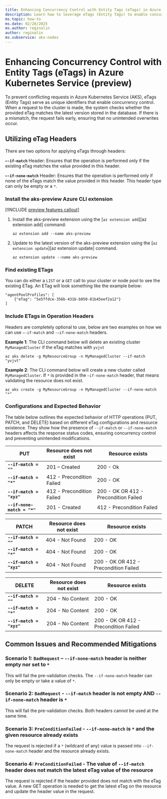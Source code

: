 ```yaml
---
title: Enhancing Concurrency Control with Entity Tags (eTags) in Azure Kubernetes Service (Preview)
description: Learn how to leverage eTags (Entity Tags) to enable concurrency control and avoid racing conditions or overwriting scenarios. 
ms.topic: how-to
ms.date: 02/28/2025
ms.author: reginalin
author: reginalin
ms.subservice: aks-nodes
---
```




# Enhancing Concurrency Control with Entity Tags (eTags) in Azure Kubernetes Service (preview)

To prevent conflicting requests in Azure Kubernetes Service (AKS), eTags (Entity Tags) serve as unique identifiers that enable concurrency control. When a request to the cluster is made, the system checks whether the provided eTag matches the latest version stored in the database. If there is a mismatch, the request fails early, ensuring that no unintended overwrites occur.

## Utilizing eTag Headers

There are two options for applying eTags through headers:

**`–-if-match`** Header: Ensures that the operation is performed only if the existing eTag matches the value provided in this header.

**`–-if-none-match`** Header: Ensures that the operation is performed only if none of the eTags match the value provided in this header. This header type can only be empty or a `*`. 

### Install the aks-preview Azure CLI extension

[!INCLUDE [preview features callout](~/reusable-content/ce-skilling/azure/includes/aks/includes/preview/preview-callout.md)]


1. Install the aks-preview extension using the [`az extension add`][az extension add] command:

    ```azurecli-interactive
    az extension add --name aks-preview
    ```

2. Update to the latest version of the aks-preview extension using the [`az extension update`][az extension update] command.

    ```azurecli-interactive
    az extension update --name aks-preview
    ```
### Find existing ETags

You can do either a `LIST` or a `GET` call to your cluster or node pool to see the existing ETag. An ETag will look something like the example below:
```
"agentPoolProfiles": [
    {"eTag": "5e5ffdce-356b-431b-b050-81b45eef2a12"}
]
```

### Include ETags in Operation Headers
Headers are completely optional to use, below are two examples on how we can use `–-if-match` and `-–if-none-match` headers. 

**Example 1**: The CLI command below will delete an existing cluster `MyManagedCluster` if the eTag matches with `yvjvt`
```azurecli
az aks delete -g MyResourceGroup -n MyManagedCluster --if-match "yvjvt"
```

**Example 2**: The CLI command below will create a new cluster called `MyManagedCluster`. If `*` is provided in the `–if-none-match` header, that means validating the resource does not exist.
```azurecli
az aks create -g MyResourceGroup -n MyManagedCluster --if-none-match "*"
```

### Configurations and Expected Behavior

The table below outlines the expected behavior of HTTP operations (PUT, PATCH, and DELETE) based on different eTag configurations and resource existence. They show how the presence of `--if-match` or `--if-none-match` headers affects the response status codes, ensuring concurrency control and preventing unintended modifications.


**PUT** | **Resource does not exist** | **Resource exists**
--- | --- | ---
**`--if-match = ""`** | 201 – Created | 200 - Ok
**`--if-match = "*"`** | 412 - Precondition Failed | 200 - OK
**`--if-match = "xyz"`** | 412 - Precondition Failed | 200 - OK OR 412 - Precondition Failed
**`--if-none-match = "*"`** | 201 - Created | 412 - Precondition Failed


**PATCH** | **Resource does not exist** | **Resource exists**
--- | --- | ---
**`--if-match = ""`** | 404 - Not Found | 200 - OK
**`--if-match = "*"`** | 404 - Not Found | 200 - OK
**`--if-match = "xyz"`** | 404 - Not Found | 200 - OK OR 412 - Precondition Failed


**DELETE** | **Resource does not exist** | **Resource exists**
--- | --- | ---
**`--if-match = ""`** | 204 - No Content | 200 - OK
**`--if-match = "*"`** | 204 - No Content | 200 - OK
**`--if-match = "xyz"`** | 204 - No Content | 200 - OK OR 412 - Precondition Failed

## Common Issues and Recommended Mitigations

### **Scenario 1**: `BadRequest` – `--if-none-match` header is neither empty nor set to `*`

This will fail the pre-validation checks. The `--if-none-match` header can only be empty or take a value of `*`. 

### **Scenario 2**: `BadRequest`  - `--if-match` header is not empty AND `--if-none-match` header is  `*`

This will fail the pre-validation checks. Both headers cannot be used at the same time. 

### **Scenario 3**: `PreConditionFailed` - `--if-none-match` is `*` and the given resource already exists

The request is rejected if a  `*` (wildcard of any) value is passed into `--if-none-match` header and the resource already exists. 

### **Scenario 4**: `PreConditionFailed`  - The value of `--if-match` header does not match the latest eTag value of the resource

The request is rejected if the header provided does not match with the eTag value. A new GET operation is needed to get the latest eTag on the resource and update the header value in the request. 
